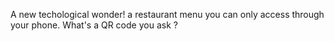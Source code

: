 A new techological wonder! a restaurant menu you can only access through your phone. What's a QR code you ask ?